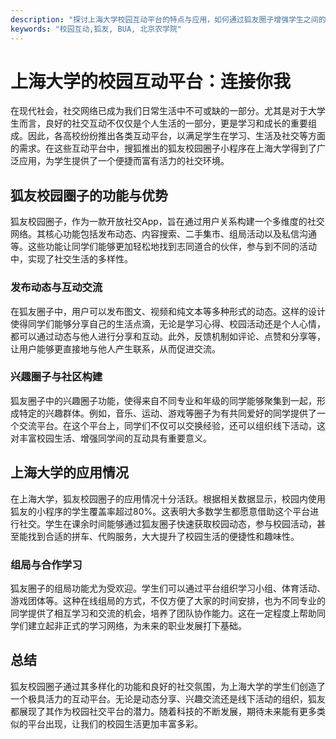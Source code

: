 ```yaml
---
description: "探讨上海大学校园互动平台的特点与应用，如何通过狐友圈子增强学生之间的互动与交流。"
keywords: "校园互动,狐友, BUA, 北京农学院"
---
```

# 上海大学的校园互动平台：连接你我

在现代社会，社交网络已成为我们日常生活中不可或缺的一部分。尤其是对于大学生而言，良好的社交互动不仅仅是个人生活的一部分，更是学习和成长的重要组成。因此，各高校纷纷推出各类互动平台，以满足学生在学习、生活及社交等方面的需求。在这些互动平台中，搜狐推出的狐友校园圈子小程序在上海大学得到了广泛应用，为学生提供了一个便捷而富有活力的社交环境。

## 狐友校园圈子的功能与优势

狐友校园圈子，作为一款开放社交App，旨在通过用户关系构建一个多维度的社交网络。其核心功能包括发布动态、内容搜索、二手集市、组局活动以及私信沟通等。这些功能让同学们能够更加轻松地找到志同道合的伙伴，参与到不同的活动中，实现了社交生活的多样性。

### 发布动态与互动交流

在狐友圈子中，用户可以发布图文、视频和纯文本等多种形式的动态。这样的设计使得同学们能够分享自己的生活点滴，无论是学习心得、校园活动还是个人心情，都可以通过动态与他人进行分享和互动。此外，反馈机制如评论、点赞和分享等，让用户能够更直接地与他人产生联系，从而促进交流。

### 兴趣圈子与社区构建

狐友圈子中的兴趣圈子功能，使得来自不同专业和年级的同学能够聚集到一起，形成特定的兴趣群体。例如，音乐、运动、游戏等圈子为有共同爱好的同学提供了一个交流平台。在这个平台上，同学们不仅可以交换经验，还可以组织线下活动，这对丰富校园生活、增强同学间的互动具有重要意义。

## 上海大学的应用情况

在上海大学，狐友校园圈子的应用情况十分活跃。根据相关数据显示，校园内使用狐友的小程序的学生覆盖率超过80%。这表明大多数学生都愿意借助这个平台进行社交。学生在课余时间能够通过狐友圈子快速获取校园动态，参与校园活动，甚至能找到合适的拼车、代购服务，大大提升了校园生活的便捷性和趣味性。

### 组局与合作学习

狐友圈子的组局功能尤为受欢迎。学生们可以通过平台组织学习小组、体育活动、游戏团体等。这种在线组局的方式，不仅方便了大家的时间安排，也为不同专业的同学提供了相互学习和交流的机会，培养了团队协作能力。这在一定程度上帮助同学们建立起非正式的学习网络，为未来的职业发展打下基础。

## 总结

狐友校园圈子通过其多样化的功能和良好的社交氛围，为上海大学的学生们创造了一个极具活力的互动平台。无论是动态分享、兴趣交流还是线下活动的组织，狐友都展现了其作为校园社交平台的潜力。随着科技的不断发展，期待未来能有更多类似的平台出现，让我们的校园生活更加丰富多彩。
